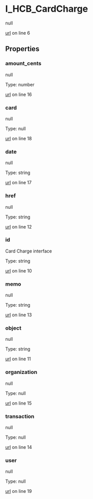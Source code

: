 # I_HCB_CardCharge

null 

[url](https://github.com/devramsean0/hcb.js/blob/28d7cea/src/api_schemas/card_charge.ts#L6) on line 6  

## Properties
### amount_cents

null 

Type: number  

[url](https://github.com/devramsean0/hcb.js/blob/28d7cea/src/api_schemas/card_charge.ts#L16) on line 16  

### card

null 

Type: null  

[url](https://github.com/devramsean0/hcb.js/blob/28d7cea/src/api_schemas/card_charge.ts#L18) on line 18  

### date

null 

Type: string  

[url](https://github.com/devramsean0/hcb.js/blob/28d7cea/src/api_schemas/card_charge.ts#L17) on line 17  

### href

null 

Type: string  

[url](https://github.com/devramsean0/hcb.js/blob/28d7cea/src/api_schemas/card_charge.ts#L12) on line 12  

### id

Card Charge interface 

Type: string  

[url](https://github.com/devramsean0/hcb.js/blob/28d7cea/src/api_schemas/card_charge.ts#L10) on line 10  

### memo

null 

Type: string  

[url](https://github.com/devramsean0/hcb.js/blob/28d7cea/src/api_schemas/card_charge.ts#L13) on line 13  

### object

null 

Type: string  

[url](https://github.com/devramsean0/hcb.js/blob/28d7cea/src/api_schemas/card_charge.ts#L11) on line 11  

### organization

null 

Type: null  

[url](https://github.com/devramsean0/hcb.js/blob/28d7cea/src/api_schemas/card_charge.ts#L15) on line 15  

### transaction

null 

Type: null  

[url](https://github.com/devramsean0/hcb.js/blob/28d7cea/src/api_schemas/card_charge.ts#L14) on line 14  

### user

null 

Type: null  

[url](https://github.com/devramsean0/hcb.js/blob/28d7cea/src/api_schemas/card_charge.ts#L19) on line 19  
